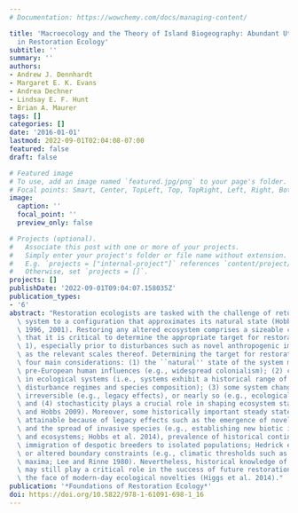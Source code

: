 ```yaml
---
# Documentation: https://wowchemy.com/docs/managing-content/

title: 'Macroecology and the Theory of Island Biogeography: Abundant Utility for Applications
  in Restoration Ecology'
subtitle: ''
summary: ''
authors:
- Andrew J. Dennhardt
- Margaret E. K. Evans
- Andrea Dechner
- Lindsay E. F. Hunt
- Brian A. Maurer
tags: []
categories: []
date: '2016-01-01'
lastmod: 2022-09-01T02:04:08-07:00
featured: false
draft: false

# Featured image
# To use, add an image named `featured.jpg/png` to your page's folder.
# Focal points: Smart, Center, TopLeft, Top, TopRight, Left, Right, BottomLeft, Bottom, BottomRight.
image:
  caption: ''
  focal_point: ''
  preview_only: false

# Projects (optional).
#   Associate this post with one or more of your projects.
#   Simply enter your project's folder or file name without extension.
#   E.g. `projects = ["internal-project"]` references `content/project/deep-learning/index.md`.
#   Otherwise, set `projects = []`.
projects: []
publishDate: '2022-09-01T09:04:07.158035Z'
publication_types:
- '6'
abstract: "Restoration ecologists are tasked with the challenge of returning an ecological\
  \ system to a configuration that approximates its natural state (Hobbs and Norton\
  \ 1996, 2001). Restoring any altered ecosystem comprises a sizeable challenge in\
  \ that it is critical to determine the appropriate target for restoration (chap.\
  \ 1), especially prior to disturbances such as novel anthropogenic impacts as well\
  \ as the relevant scales thereof. Determining the target for restoration involves\
  \ four main considerations: (1) the ``natural'' state of the system might include\
  \ pre-European human influences (e.g., widespread colonialism); (2) change is normal\
  \ in ecological systems (i.e., systems exhibit a historical range of variation in\
  \ disturbance regimes and species composition); (3) some system changes are completely\
  \ irreversible (e.g., legacy effects), or nearly so (e.g., ecological tipping points);\
  \ and (4) stochasticity plays a crucial role in shaping ecosystem state (Jackson\
  \ and Hobbs 2009). Moreover, some historically important steady states may not be\
  \ attainable because of legacy effects such as the emergence of novel configurations\
  \ and the spread of invasive species (e.g., establishing new biotic interactions\
  \ and ecosystems; Hobbs et al. 2014), prevalence of historical contingencies (e.g.,\
  \ immigration of despotic breeders to isolated populations; Hedrick et al. 2014),\
  \ or altered boundary constraints (e.g., climatic thresholds such as critical thermal\
  \ maxima; Lee and Rinne 1980). Nevertheless, historical knowledge of ecosystems\
  \ may still play a critical role in the success of future restoration efforts in\
  \ the face of modern-day ecological novelties (Higgs et al. 2014)."
publication: '*Foundations of Restoration Ecology*'
doi: https://doi.org/10.5822/978-1-61091-698-1_16
---
```

